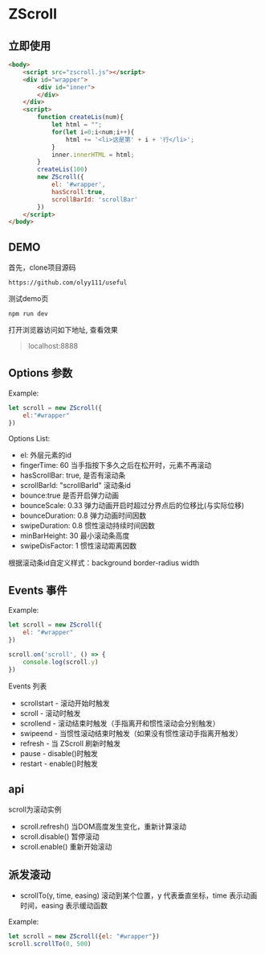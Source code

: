 ﻿# ZScroll

## 立即使用

```HTML
<body>
    <script src="zscroll.js"></script>
    <div id="wrapper">
        <div id="inner">
        </div>
    </div>
    <script>
        function createLis(num){
			let html = "";
			for(let i=0;i<num;i++){
				html += '<li>这是第' + i + '行</li>';
			}
			inner.innerHTML = html;
		}
        createLis(100)
        new ZScroll({
            el: '#wrapper',
            hasScroll:true,
            scrollBarId: 'scrollBar'
        })
    </script>
</body>

```

## DEMO

首先，clone项目源码

```shell
https://github.com/olyy111/useful
```

测试demo页

```shell
npm run dev
```

打开浏览器访问如下地址, 查看效果

> localhost:8888

## Options 参数

Example:

```javascript
let scroll = new ZScroll({
    el:"#wrapper"
})
```

Options List:

- el: 外层元素的id
- fingerTime: 60 当手指按下多久之后在松开时，元素不再滚动
- hasScrollBar: true, 是否有滚动条
- scrollBarId: "scrollBarId" 滚动条id
- bounce:true  是否开启弹力动画
- bounceScale: 0.33 弹力动画开启时超过分界点后的位移比(与实际位移)
- bounceDuration: 0.8 弹力动画时间因数
- swipeDuration: 0.8 惯性滚动持续时间因数
- minBarHeight: 30 最小滚动条高度
- swipeDisFactor: 1 惯性滚动距离因数

根据滚动条id自定义样式：background border-radius width

## Events 事件

Example:

```javascript
let scroll = new ZScroll({
    el: "#wrapper"
})

scroll.on('scroll', () => {
    console.log(scroll.y)
})
```

Events 列表

- scrollstart - 滚动开始时触发
- scroll - 滚动时触发
- scrollend - 滚动结束时触发（手指离开和惯性滚动会分别触发）
- swipeend - 当惯性滚动结束时触发（如果没有惯性滚动手指离开触发）
- refresh - 当 ZScroll 刷新时触发
- pause - disable()时触发
- restart - enable()时触发

## api

scroll为滚动实例

- scroll.refresh() 当DOM高度发生变化，重新计算滚动  
- scroll.disable() 暂停滚动   
- scroll.enable() 重新开始滚动 

## 派发滚动

- scrollTo(y, time, easing) 滚动到某个位置，y 代表垂直坐标，time 表示动画时间，easing 表示缓动函数

Example:

```javascript
let scroll = new ZScroll({el: "#wrapper"})
scroll.scrollTo(0, 500)
```




